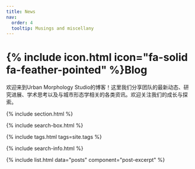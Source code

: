 ```yaml
---
title: News
nav:
  order: 4
  tooltip: Musings and miscellany
---
```


# {% include icon.html icon="fa-solid fa-feather-pointed" %}Blog

欢迎来到Urban Morphology Studio的博客！这里我们分享团队的最新动态、研究进展、学术思考以及与城市形态学相关的各类资讯。欢迎关注我们的成长与探索。

{% include section.html %}

{% include search-box.html %}

{% include tags.html tags=site.tags %}

{% include search-info.html %}

{% include list.html data="posts" component="post-excerpt" %}
